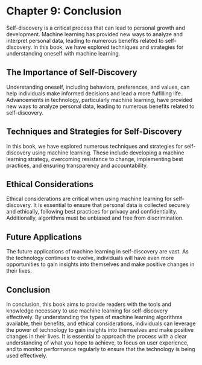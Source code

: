 Chapter 9: Conclusion
=====================

Self-discovery is a critical process that can lead to personal growth and development. Machine learning has provided new ways to analyze and interpret personal data, leading to numerous benefits related to self-discovery. In this book, we have explored techniques and strategies for understanding oneself with machine learning.

The Importance of Self-Discovery
--------------------------------

Understanding oneself, including behaviors, preferences, and values, can help individuals make informed decisions and lead a more fulfilling life. Advancements in technology, particularly machine learning, have provided new ways to analyze personal data, leading to numerous benefits related to self-discovery.

Techniques and Strategies for Self-Discovery
--------------------------------------------

In this book, we have explored numerous techniques and strategies for self-discovery using machine learning. These include developing a machine learning strategy, overcoming resistance to change, implementing best practices, and ensuring transparency and accountability.

Ethical Considerations
----------------------

Ethical considerations are critical when using machine learning for self-discovery. It is essential to ensure that personal data is collected securely and ethically, following best practices for privacy and confidentiality. Additionally, algorithms must be unbiased and free from discrimination.

Future Applications
-------------------

The future applications of machine learning in self-discovery are vast. As the technology continues to evolve, individuals will have even more opportunities to gain insights into themselves and make positive changes in their lives.

Conclusion
----------

In conclusion, this book aims to provide readers with the tools and knowledge necessary to use machine learning for self-discovery effectively. By understanding the types of machine learning algorithms available, their benefits, and ethical considerations, individuals can leverage the power of technology to gain insights into themselves and make positive changes in their lives. It is essential to approach the process with a clear understanding of what you hope to achieve, to focus on user experience, and to monitor performance regularly to ensure that the technology is being used effectively.


